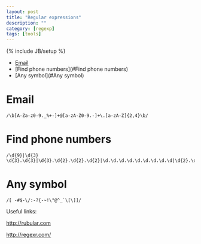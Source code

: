 ```yaml
---
layout: post
title: "Regular expressions"
description: ""
category: [regexp]
tags: [tools]
---
```

{% include JB/setup %}

- [Email](#Email)
- [Find phone numbers](#Find phone numbers)
- [Any symbol](#Any symbol)

# Email

    /\b[A-Za-z0-9._%+-]+@[a-zA-Z0-9.-]+\.[a-zA-Z]{2,4}\b/

# Find phone numbers

    /\d{9}|\d{3} \d{3}.\d{3}|\d{3}.\d{2}.\d{2}.\d{2}|\d.\d.\d.\d.\d.\d.\d.\d.\d|\d{2}.\d{3}.\d{2}.\d{2}/

# Any symbol

    /[ -#$-\/:-?{-~!\"@^_`\[\]]/


Useful links: 

<http://rubular.com>

<http://regexr.com/>

